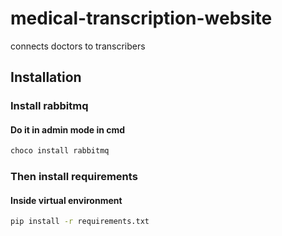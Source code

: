 # medical-transcription-website
connects doctors to transcribers


## Installation
### Install rabbitmq
#### Do it in admin mode in cmd 

```bash
choco install rabbitmq
```

### Then install requirements
#### Inside virtual environment
```bash
pip install -r requirements.txt
```
